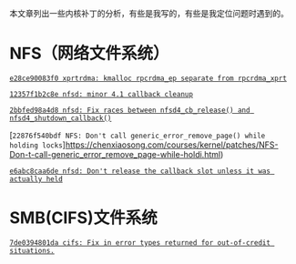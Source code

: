 本文章列出一些内核补丁的分析，有些是我写的，有些是我定位问题时遇到的。

# NFS（网络文件系统）

[`e28ce90083f0 xprtrdma: kmalloc rpcrdma_ep separate from rpcrdma_xprt`](https://chenxiaosong.com/courses/kernel/patches/xprtrdma-kmalloc-rpcrdma_ep-separate-from-rpcrdma_xp.html)

[`12357f1b2c8e nfsd: minor 4.1 callback cleanup`](https://chenxiaosong.com/courses/kernel/patches/nfsd-minor-4.1-callback-cleanup.html)

[`2bbfed98a4d8 nfsd: Fix races between nfsd4_cb_release() and nfsd4_shutdown_callback()`](https://chenxiaosong.com/courses/kernel/patches/nfsd-Fix-races-between-nfsd4_cb_release-and-nfsd4_sh.html)

[`22876f540bdf NFS: Don't call generic_error_remove_page() while holding locks`]https://chenxiaosong.com/courses/kernel/patches/NFS-Don-t-call-generic_error_remove_page-while-holdi.html)

[`e6abc8caa6de nfsd: Don't release the callback slot unless it was actually held`](https://chenxiaosong.com/courses/kernel/patches/nfsd-Don-t-release-the-callback-slot-unless-it-was-a.html)

# SMB(CIFS)文件系统

[`7de0394801da cifs: Fix in error types returned for out-of-credit situations.`](https://chenxiaosong.com/courses/kernel/patches/cifs-Fix-in-error-types-returned-for-out-of-credit-s.html)